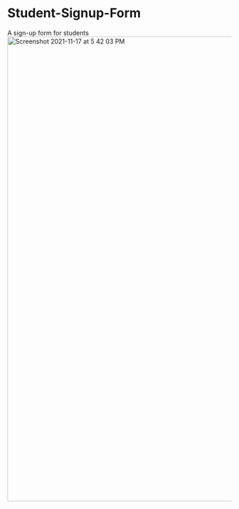 # Student-Signup-Form
A sign-up form for students 
<img width="1043" alt="Screenshot 2021-11-17 at 5 42 03 PM" src="https://user-images.githubusercontent.com/89179469/142198590-4d57c6af-9fdc-4dbc-87e3-f5fa84fb5b75.png">
